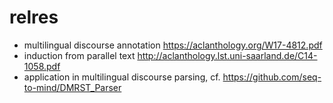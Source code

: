 # relres

- multilingual discourse annotation https://aclanthology.org/W17-4812.pdf
- induction from parallel text http://aclanthology.lst.uni-saarland.de/C14-1058.pdf
- application in multilingual discourse parsing, cf. https://github.com/seq-to-mind/DMRST_Parser
